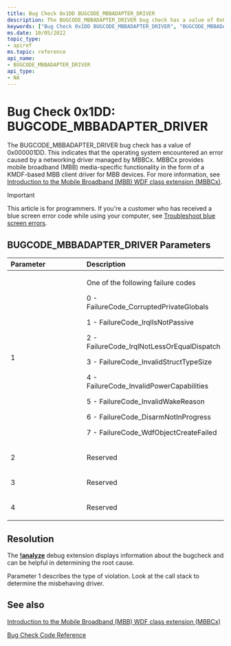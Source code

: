 ```yaml
---
title: Bug Check 0x1DD BUGCODE_MBBADAPTER_DRIVER
description: The BUGCODE_MBBADAPTER_DRIVER bug check has a value of 0x000001DD. This indicates that the operating system encountered an error caused by a networking driver managed by MbbAdapterCx.
keywords: ["Bug Check 0x1DD BUGCODE_MBBADAPTER_DRIVER", "BUGCODE_MBBADAPTER_DRIVER"]
ms.date: 10/05/2022
topic_type:
- apiref
ms.topic: reference
api_name:
- BUGCODE_MBBADAPTER_DRIVER
api_type:
- NA
---
```


# Bug Check 0x1DD: BUGCODE\_MBBADAPTER\_DRIVER

The BUGCODE\_MBBADAPTER\_DRIVER bug check has a value of 0x000001DD. This indicates that the operating system encountered an error caused by a networking driver managed by MBBCx. MBBCx provides mobile broadband (MBB) media-specific functionality in the form of a KMDF-based MBB client driver for MBB devices. For more information, see [Introduction to the Mobile Broadband (MBB) WDF class extension (MBBCx)](../netcx/mobile-broadband-mbb-wdf-class-extension-mbbcx.md).

> [!IMPORTANT]
> This article is for programmers. If you're a customer who has received a blue screen error code while using your computer, see [Troubleshoot blue screen errors](https://www.windows.com/stopcode).

## BUGCODE\_MBBADAPTER\_DRIVER Parameters

<table>
<colgroup>
<col width="50%" />
<col width="50%" />
</colgroup>
<thead>
<tr class="header">
<th align="left">Parameter</th>
<th align="left">Description</th>
</tr>
</thead>
<tbody>
<tr class="odd">
<td align="left"><p>1</p></td>
<td align="left"><p>One of the following failure codes</p>
<p>0 - FailureCode_CorruptedPrivateGlobals</p>
<p>1 - FailureCode_IrqlIsNotPassive</p>
<p>2 - FailureCode_IrqlNotLessOrEqualDispatch</p>
<p>3 - FailureCode_InvalidStructTypeSize</p>
<p>4 - FailureCode_InvalidPowerCapabilities</p>
<p>5 - FailureCode_InvalidWakeReason</p>
<p>6 - FailureCode_DisarmNotInProgress</p>
<p>7 - FailureCode_WdfObjectCreateFailed</p>
</td>
</tr>
<tr class="even">
<td align="left"><p>2</p></td>
<td align="left"><p>Reserved</p></td>
</tr>
<tr class="odd">
<td align="left"><p>3</p></td>
<td align="left"><p>Reserved</p></td>
</tr>
<tr class="even">
<td align="left"><p>4</p></td>
<td align="left"><p>Reserved</p></td>
</tr>
</tbody>
</table>


## Resolution

The [**!analyze**](-analyze.md) debug extension displays information about the bugcheck and can be helpful in determining the root cause.

Parameter 1 describes the type of violation. Look at the call stack to determine the misbehaving driver.

 ## See also

[Introduction to the Mobile Broadband (MBB) WDF class extension (MBBCx)](../netcx/mobile-broadband-mbb-wdf-class-extension-mbbcx.md)

[Bug Check Code Reference](bug-check-code-reference2.md)
